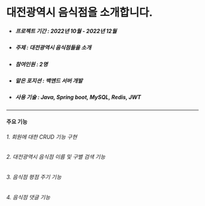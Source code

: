 # 대전광역시 음식점을 소개합니다.
- ##### 프로젝트 기간 : 2022년 10월 - 2022년 12월
- ##### 주제 : 대전광역시 음식점들을 소개
- ##### 참여인원 : 2명
- ##### 맡은 포지션 : 백엔드 서버 개발
- ##### 사용 기술 : Java, Spring boot, MySQL, Redis, JWT  

* * *  

#### 주요 기능
###### 1. 회원에 대한 CRUD 기능 구현
###### 2. 대전광역시 음식점 이름 및 구별 검색 기능
###### 3. 음식점 평점 주기 기능
###### 4. 음식점 댓글 기능


